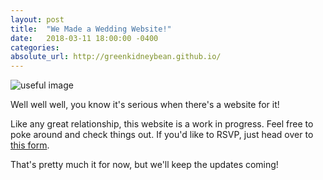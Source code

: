 ```yaml
---
layout: post
title:  "We Made a Wedding Website!"
date:   2018-03-11 18:00:00 -0400
categories:
absolute_url: http://greenkidneybean.github.io/
---
```

![useful image](https://github.com/greenkidneybean/greenkidneybean.github.io/blob/master/_assets/img/banner.jpg)

Well well well, you know it's serious when there's a website for it!  

Like any great relationship, this website is a work in progress.  Feel free to poke around and check things out.  If you'd like to RSVP, just head over to [this form](https://docs.google.com/forms/d/e/1FAIpQLSd_MzuuS82EDIATcF792774-Nrx1SGetv0fAx3lipBHtAOeoA/viewform?usp=sf_link).  

That's pretty much it for now, but we'll keep the updates coming!
